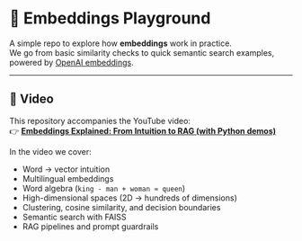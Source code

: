 # 🧩 Embeddings Playground

A simple repo to explore how **embeddings** work in practice.  
We go from basic similarity checks to quick semantic search examples, powered by [OpenAI embeddings](https://platform.openai.com/docs/guides/embeddings).

---

## 🎥 Video

This repository accompanies the YouTube video:  
👉 [**Embeddings Explained: From Intuition to RAG (with Python demos)**](https://www.youtube.com/watch?v=GIb1vetJUxw)

In the video we cover:
- Word → vector intuition
- Multilingual embeddings
- Word algebra (`king - man + woman ≈ queen`)
- High-dimensional spaces (2D → hundreds of dimensions)
- Clustering, cosine similarity, and decision boundaries
- Semantic search with FAISS
- RAG pipelines and prompt guardrails
